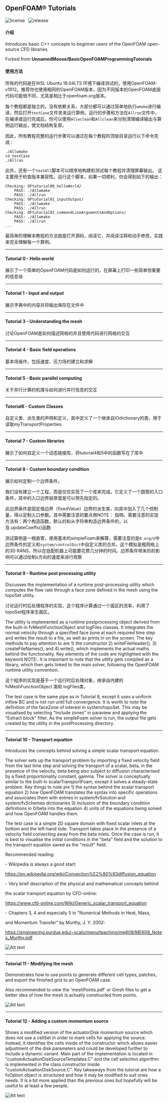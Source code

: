 ## OpenFOAM® Tutorials

![license](https://img.shields.io/badge/license-GPL-orange)&ensp; ![release](https://img.shields.io/badge/release-ver1.0-brightgreen) 



#### 介绍

Introduces basic C++ concepts to beginner users of the OpenFOAM open-source CFD libraries.

Forked from **UnnamedMoose/BasicOpenFOAMProgrammingTutorials** 

#### 使用方法

所有的代码是在WSL Ubuntu 18.04LTS 环境下编译测试的，使用OpenFOAM-v1912。推荐你也使用相同的OpenFOAM版本，因为不同版本的OpenFOAM底层代码可能很不同，尤其是相比于openfoam.org版本。

每个教程都是独立的，没有依赖关系，大部分都可以通过简单地执行`wmake`进行编译，然后打开`testCase`文件夹来运行算例。运行的步骤和方法在`Allrun`文件中。在编译或运行完成后，你可以使用`Allwclean`和`Allclean`来分别清理编译输出与算例运行输出，使文档结构复原。

因此，所有教程完整的运行步骤可以通过在每个教程的顶层目录运行以下命令完成：

```
./Allwmake
cd testCase
./Allrun
```

此外，还有一个```testAll```脚本可以顺序地构建和测试每个教程并清理屏幕输出。 这主要用于检查版本兼容性。运行这个脚本，如果一切顺利，你会得到如下的输出：

```
Checking: OFtutorial00_helloWorld/
    PASS: ./Allwmake
    PASS: ./Allrun
Checking: OFtutorial01_inputOutput/
    PASS: ./Allwmake
    PASS: ./Allrun
Checking: OFtutorial02_commandLineArgumentsAndOptions/
    PASS: ./Allwmake
    PASS: ./Allrun
...
```

最简单的理解本教程的方法就是打开源码，阅读它、并阅读注释和动手修改，实践来完全理解每一个算例。

----

#### Tutorial 0 - Hello world

展示了一个简单的OpenFOAM代码是如何运行的，在屏幕上打印一些简单但重要的信息:smile:

----

#### Tutorial 1 - Input and output

展示字典中的内容并将输出保存在文件中

---

#### Tutorial 3 - Understanding the mesh

讨论OpenFOAM是如何描述网格的并且使用代码进行网格的交互

---

#### Tutorial 4 - Basic field operations

基本场操作，包括速度、压力场的建立和求解

---------

#### Tutorial 5 - Basic parallel computing

关于并行计算的机理与如何进行并行信息的交互

---------

#### Tutorial6 - Custom Classes

自定义类、派生类的声明和定义，其中定义了一个继承自IOdictionary的类，用于读取myTransportProperties

---------

#### Tutorial 7 - Custom libraries

展示了如何自定义一个动态链接库，将tutorial4和5中的函数写在了库中

---------

#### Tutorial 8 - Custom boundary condition

展示如何定制一个边界条件。

我们没有建立一个工程，而是仅仅实现了一个库来完成。它定义了一个圆管的入口条件，其中的入口边界层厚度是可以预先指定的。

此边界条件是固定值边界（fixedValue）边界的派生类，向其中加入了几个控制量，得以定制入口参数。其中需要注意的要点用NOTE：
指明。需要注意的实现方法有：两个构造函数，默认的和从字符串构造边界条件的，以及.updateCoeffs()函数

测试算例是一根直管，使用基本的simpleFoam来解算，需要注意的是`0.org/U`中边界条件的定义和`system/controlDict`中自定义库的合并。这个模拟是粗网格上的3D RANS，所以在低配机器上可能要花费几分钟的时间。边界条件带来的的影响可以通过绘制x方向的速度来进行观察

---------

#### Tutorial 9 - Runtime post processing utility



Discusses the implementation of a runtime post-processing utility which
computes the flow rate through a face zone defined in the mesh using the
topoSet utility.

讨论运行时后处理程序的实现，这个程序计算通过一个面区的流率，利用了topoSet程序来生面区。

The utility is implemented as a runtime postprocessing object derived from
the built-in fvMeshFunctionObject and logFiles classes. It integrates the normal
velocity through a specified face zone at each required time step and writes the
result to a file, as well as prints in on the screen. The key methods to
pay attention to are 1) the constructor 2) writeFileHeader(), 3) createFileNames(),
and 4) write(), which implements the actual maths behind the functionality.
Key elements of the code are highlighted with the keyword NOTE:. It is
important to note that the utility gets compiled as a library, which then
gets linked to the main solver, following the OpenFOAM runtime utility
convention.

这个程序的实现是基于一个运行时后处理对象，继承自内建的 fvMeshFunctionObject 类和 logFiles类，

The test case is the same pipe as in Tutorial 8, except it uses a uniform
inflow BC and is not run until full convergence. It is worth to note
the definition of the faceZone of interest in system/topoSet. This may be
visualised by selecting "Include zones" in paraview and applying the "Extract
block" filter. As the simpleFoam solver is run, the output file gets created
by the utility in the postProcessing directory.



---------

#### Tutorial 10 - Transport equation



Introduces the concepts behind solving a simple scalar transport equation.



The solver sets up the transport problem by importing a fixed velocity field
from the last time step and solving the transport of a scalar, beta, in the
presence of the velocity, beta being also subject to diffusion characterised
by a fixed proportionality constant, gamma. The solver is conceptually similar
to the built-in scalarTransportFoam, except it solves a steady-state problem.
Key things to note are 1) the syntax behind the scalar transport equation
2) how OpenFOAM translates the syntax into specific operations and associates
them with entries in system/fvSolution and system/fvSchemes dictionaries
3) inclusion of the boundary condition definitions in 0/beta into the equation
4) units of the equations being solved and how OpenFOAM handles them.

The test case is a simple 2D square domain with fixed scalar inlets at the bottom
and the left-hand side. Transport takes place in the presence of a velocity
field convecting away from the beta inlets. Once the case is run, it is best
to visualise the initial conditions in the "beta" field and the solution to the
transport equation saved as the "result" field.

Recommended reading:

\- Wikipedia is always a good start: 

  https://en.wikipedia.org/wiki/Convection%E2%80%93diffusion_equation

\- Very brief description of the physical and mathematical concepts behind

  the scalar transport equation by CFD-online: 

  https://www.cfd-online.com/Wiki/Generic_scalar_transport_equation

\- Chapters 3, 4 and especially 5 in "Numerical Methods in Heat, Mass,

  and Momentum Transfer" by Murthy, J. Y. 2002: 

  https://engineering.purdue.edu/~scalo/menu/teaching/me608/ME608_Notes_Murthy.pdf



![Alt text](OFtutorial10_transportEquation/testCase/2DconvectionDiffusion.png?raw=true "Tutorial 10 - result of 2D convection-diffusion with inlets at left and bottom edges")



---------

#### Tutorial 11 - Modifying the mesh



Demonstrates how to use points to generate different cell types, patches,
and export the finished grid to an OpenFOAM case.

Also recommended to view the 'meshPoints.pdf' or Gmsh files to get a better
idea of how the mesh is actually constructed from points.

![Alt text](OFtutorial11_modifyingTheMesh/testCase/cellTypes.png?raw=true "Tutorial 11 - different cell topologies")



---------

#### Tutorial 12 - Adding a custom momentum source



Shows a modified version of the actuatorDisk momentum source which does not use
a cellSet in order to mark cells for applying the source. Instead, it identifies
the cells inside of the constructor which allows easier adjustment of the disk
parameters and could be developed further to include a dynamic variant. Main
part of the implementation is located in "customActuationDiskSourceTemplates.C"
and the cell selection algorithm is implemented in the class constructor inside
"customActuationDiskSource.C". Key takeaways from the tutorial are how a fvOption
object is structured and how it may be modified to suit ones needs. It is a bit
more applied than the previous ones but hopefully will be useful to at least
a few people.

![Alt text](OFtutorial12_momentumSource/testCase/Umagnitude.png?raw=true "Tutorial 12 - velocity affected by a momentum source")